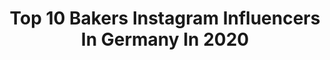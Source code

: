 ---
title: Top 10 Bakers Instagram Influencers In Germany In 2020
description: Identify the most popular Instagram accounts on inBeat.
platform: Instagram
profiles:
  - username: "lifeisbetterwithbuttercream"
    fullname: >-
      Vanessa - Vegan Cake Artist
    location: "Germany"
    followers: 7982
    engagement: 1017
    commentsToLikes: 0.030427
    avatar: "https://scontent-lhr8-1.cdninstagram.com/v/t51.2885-19/s320x320/73420404_501160190746083_2980801943028367360_n.jpg?_nc_ht=scontent-lhr8-1.cdninstagram.com&_nc_ohc=Zkl4cmZ-kZYAX834_km&oh=d0e8091c2072a846331a7b6fbf0c643a&oe=5EBAF9CF"
    verified: false
    hashtags: "#eatarainbow, #buntmalanders, #nohate, #veganstart"
  - username: "anywayani"
    fullname: >-
      Ani
    location: "Germany"
    followers: 2540
    engagement: 1063
    commentsToLikes: 0.332618
    avatar: "https://scontent-lhr8-1.cdninstagram.com/v/t51.2885-19/s320x320/89466076_2769714703255936_918788444866478080_n.jpg?_nc_ht=scontent-lhr8-1.cdninstagram.com&_nc_ohc=FtWn-NPDr4YAX8yfCEK&oh=f3eb0561a142e143ad94c67cca00a837&oe=5EBC0E32"
    verified: false
    hashtags: "#quarkkn, #cookiesandcream, #quarkrecipes, #snackideas"
  - username: "rice.isnice"
    fullname: >-
      Kat Boytsova
    location: "Germany"
    followers: 6257
    engagement: 628
    commentsToLikes: 0.025953
    avatar: "https://scontent-ams4-1.cdninstagram.com/v/t51.2885-19/11417365_1463584107269871_598613796_a.jpg?_nc_ht=scontent-ams4-1.cdninstagram.com&_nc_ohc=UtCgpPNbCmkAX-XtWyd&oh=2f3366030ccd7eec2be13bf13039f172&oe=5EBC9E4F"
    verified: false
    hashtags: "#beans, #noms, #tomatoes, #summerproduce"
  - username: "cloedis_sweet_corner"
    fullname: >-
      Claudia
    location: "Germany"
    followers: 2620
    engagement: 2794
    commentsToLikes: 0.113399
    avatar: "https://scontent-lhr8-1.cdninstagram.com/v/t51.2885-19/s320x320/84469630_1580151738806687_5079964309845442560_n.jpg?_nc_ht=scontent-lhr8-1.cdninstagram.com&_nc_ohc=EZlG77pdG48AX-w8z9m&oh=4166842608a892b8d73f8162f1047859&oe=5EBBE62A"
    verified: false
    hashtags: "#myfoodpics, #bakersgonnabake, #gutenacht, #schlafgut"
  - username: "my_good_life_love"
    fullname: >-
      Sylwia🌱
    location: "Germany"
    followers: 5822
    engagement: 812
    commentsToLikes: 0.079955
    avatar: "https://scontent-lht6-1.cdninstagram.com/v/t51.2885-19/s320x320/37949055_214004202593772_1762440362489544704_n.jpg?_nc_ht=scontent-lht6-1.cdninstagram.com&_nc_ohc=OyoLpGWHfWEAX_zqeDv&oh=7f657b64c9851acc4649e1042324b678&oe=5EBB0ACA"
    verified: false
    hashtags: "#eatclean, #diy, #christmasdecorations, #creative"
  - username: "nicestthingscom"
    fullname: >-
      Vera Wohlleben | Nicest Things
    location: "Germany"
    followers: 33012
    engagement: 282
    commentsToLikes: 0.083617
    avatar: "https://scontent-lhr8-1.cdninstagram.com/v/t51.2885-19/s320x320/24175070_1999973430249571_9117309279768936448_n.jpg?_nc_ht=scontent-lhr8-1.cdninstagram.com&_nc_ohc=Z40GiOnt-VIAX_evJ9e&oh=42e1e5a769ab8398af97825617823295&oe=5EBC8EB0"
    verified: false
    hashtags: "#foodstyling, #tastemade, #foodblogfeed, #mohn"
  - username: "maraswunderland"
    fullname: >-
      Maras Wunderland
    location: "Germany"
    followers: 41816
    engagement: 296
    commentsToLikes: 0.053524
    avatar: "https://scontent-lhr8-1.cdninstagram.com/v/t51.2885-19/11143057_1580601698845825_2132182780_a.jpg?_nc_ht=scontent-lhr8-1.cdninstagram.com&_nc_ohc=cjMgfeLsPUgAX8Bk5n3&oh=115c368b217496c6b10790e166f7836d&oe=5EBB4465"
    verified: false
    hashtags: "#bananenkuchen, #eastercake, #newyorkcheesecake, #karottenkuchen"
  - username: "homenherbs"
    fullname: >-
      Home and Herbs
    location: "Germany"
    followers: 6905
    engagement: 693
    commentsToLikes: 0.199758
    avatar: "https://scontent-ams4-1.cdninstagram.com/v/t51.2885-19/s320x320/28753422_1587628461273968_7435136392843231232_n.jpg?_nc_ht=scontent-ams4-1.cdninstagram.com&_nc_ohc=ZZleV_mUwXIAX_nvDFr&oh=b0d588b26fb5e2e78688514fd4ff38f4&oe=5EB91C75"
    verified: false
    hashtags: "#bessergleichbeschriften, #fondue, #coffee, #zerowaste"
  - username: "ducathi1"
    fullname: >-
      DUCATHI
    location: "Germany"
    followers: 9636
    engagement: 1052
    commentsToLikes: 0.097082
    avatar: "https://scontent-lhr8-1.cdninstagram.com/v/t51.2885-19/s320x320/82622862_488778035162129_7006645312655720448_n.jpg?_nc_ht=scontent-lhr8-1.cdninstagram.com&_nc_ohc=F63ZQOZGidsAX_yxkql&oh=a28e2f0309991453262f646584f34cca&oe=5EB99B3A"
    verified: false
    hashtags: "#alleskacke, #neueanleitung, #nevernotknitting, #familie"
  - username: "zuckerzimtundliebe"
    fullname: >-
      Zuckerzimtundliebe
    location: "Germany"
    followers: 111816
    engagement: 344
    commentsToLikes: 0.033365
    avatar: "https://scontent-lhr8-1.cdninstagram.com/v/t51.2885-19/11247849_1622331691367383_1384792122_a.jpg?_nc_ht=scontent-lhr8-1.cdninstagram.com&_nc_ohc=c0cuUuLjykYAX9dUMW7&oh=4d962fc08bf8376466dcde5db48c7522&oe=5EBC3E84"
    verified: false
    hashtags: "#baristacremablonde, #bakingbread, #wisteria, #visitlana"
---